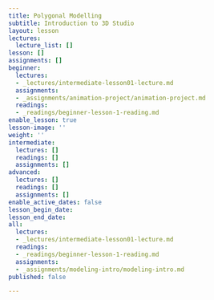 ```yaml
---
title: Polygonal Modelling
subtitle: Introduction to 3D Studio
layout: lesson
lectures:
  lecture_list: []
lesson: []
assignments: []
beginner:
  lectures:
  - _lectures/intermediate-lesson01-lecture.md
  assignments:
  - _assignments/animation-project/animation-project.md
  readings:
  - _readings/beginner-lesson-1-reading.md
enable_lesson: true
lesson-image: ''
weight: ''
intermediate:
  lectures: []
  readings: []
  assignments: []
advanced:
  lectures: []
  readings: []
  assignments: []
enable_active_dates: false
lesson_begin_date: 
lesson_end_date: 
all:
  lectures:
  - _lectures/intermediate-lesson01-lecture.md
  readings:
  - _readings/beginner-lesson-1-reading.md
  assignments:
  - _assignments/modeling-intro/modeling-intro.md
published: false

---
```

